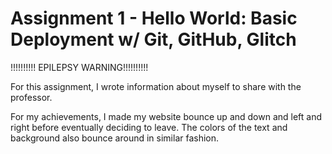 Assignment 1 - Hello World: Basic Deployment w/ Git, GitHub, Glitch
===

!!!!!!!!!! EPILEPSY WARNING!!!!!!!!!!

For this assignment, I wrote information about myself to share with the professor.

For my achievements, I made my website bounce up and down and left and right before eventually deciding to leave.  The colors of the text and background also bounce around in similar fashion.


